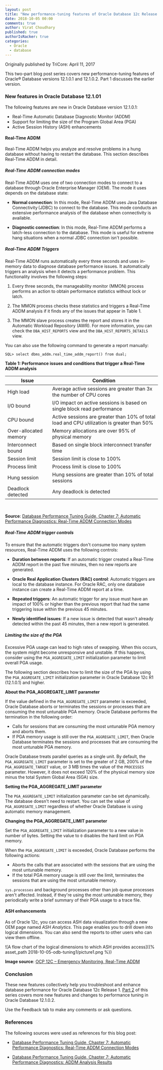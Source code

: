 ```yaml
---
layout: post
title: "New performance-tuning features of Oracle Database 12c Release 12.1.0.0: Part 1"
date: 2018-10-05 00:00
comments: true
author: Virat Choudhary
published: true
authorIsRacker: true
categories:
  - Oracle
  - database
---
```


Originally published by TriCore: April 11, 2017

This two-part blog post series covers new performance-tuning features of
Oracle&reg; Database versions 12.1.0.1 and 12.1.0.2. Part 1 discusses the
earlier version.

<!-- more -->

### New features in Oracle Database 12.1.01

The following features are new in Oracle Database version 12.1.0.1:

- Real-Time Automatic Database Diagnostic Monitor (ADDM)
- Support for limiting the size of the Program Global Area (PGA)
- Active Session History (ASH) enhancements

#### Real-Time ADDM

Real-Time ADDM helps you analyze and resolve problems in a hung database
without having to restart the database. This section describes Real-Time ADDM
in detail.

##### Real-Time ADDM connection modes

Real-Time ADDM uses one of two connection modes to connect to a database
through Oracle Enterprise Manager (OEM). The mode it uses depends on the
database state:

- **Normal connection**: In this mode, Real-Time ADDM uses Java Database
  Connectivity (JDBC) to connect to the database. This mode conducts an
  extensive performance analysis of the database when connectivity is
  available.

- **Diagnostic connection**: In this mode, Real-Time ADDM performs a
  latch-less connection to the database. This mode is useful for extreme hang
  situations when a normal JDBC connection isn't possible.

##### Real-Time ADDM Triggers

Real-Time ADDM runs automatically every three seconds and uses in-memory data
to diagnose database performance issues. It automatically triggers
an analysis when it detects a performance problem. This functionality involves
the following steps:

1. Every three seconds, the manageability monitor (MMON) process performs an
   action to obtain performance statistics without lock or latch.

2. The MMON process checks these statistics and triggers a Real-Time ADDM
   analysis if it finds any of the issues that appear in Table 1.

3. The MMON slave process creates the report and stores it in the Automatic
   Workload Repository (AWR). For more information, you can check the
   `DBA_HIST_REPORTS` view and the `DBA_HIST_REPORTS_DETAILS` view.

You can also use the following command to generate a report manually:

    SQL> select dbms_addm.real_time_addm_report() from dual;

**Table 1: Performance issues and conditions that trigger a Real-Time ADDM
analysis**

| **Issue** | **Condition** |
|-----------------------|--------------------------------------------------------------------------------------------|
| High load | Average active sessions are greater than 3x the number of CPU cores |
| I/O bound | I/O impact on active sessions is based on single block read performance |
| CPU bound | Active sessions are greater than 10% of total load and CPU utilization is greater than 50% |
| Over-allocated memory | Memory allocations are over 95% of physical memory |
| Interconnect bound | Based on single block interconnect transfer time |
| Session limit | Session limit is close to 100% |
| Process limit | Process limit is close to 100% |
| Hung session | Hung sessions are greater than 10% of total sessions |
| Deadlock detected | Any deadlock is detected |

<br />

**Source**: [Database Performance Tuning Guide, Chapter 7: Automatic
Performance Diagnostics: Real-Time ADDM Connection
Modes](https://docs.oracle.com/database/121/TGDBA/pfgrf_diag.htm#GUID-C8ACD778-60CF-4E9E-A644-45533E93C34A)

##### Real-Time ADDM trigger controls

To ensure that the automatic triggers don't consume too many system
resources, Real-Time ADDM uses the following controls:

- **Duration between reports**: If an automatic trigger created a Real-Time
  ADDM report in the past five minutes, then no new reports are
  generated.

- **Oracle Real Application Clusters (RAC) control**: Automatic triggers are
  local to the database instance. For Oracle RAC, only one database instance
  can create a Real-Time ADDM report at a time.

- **Repeated triggers**: An automatic trigger for any issue must have an
  impact of 100% or higher than the previous report that had the same triggering issue within the previous 45 minutes.

- **Newly identified issues**: If a new issue is detected that wasn't
  already detected within the past 45 minutes, then a new report is
  generated.

##### Limiting the size of the PGA

Excessive PGA usage can lead to high rates of swapping. When this occurs, the
system might become unresponsive and unstable. If this happens, consider using
the `PGA_AGGREGATE_LIMIT` initialization parameter to limit overall PGA usage.

The following section describes how to limit the size of the PGA by using the
`PGA_AGGREGATE_LIMIT` initialization parameter in Oracle Database 12c R1
(12.1.0.1) and higher.

**About the PGA\_AGGREGATE\_LIMIT parameter**

If the value defined in the `PGA_AGGREGATE_LIMIT` parameter is exceeded,
Oracle Database aborts or terminates the sessions or processes that are
consuming the most untunable PGA memory. Oracle Database performs the
termination in the following order:

- Calls for sessions that are consuming the most untunable PGA memory and
  aborts them.
- If PGA memory usage is still over the `PGA_AGGREGATE_LIMIT`, then Oracle
  Database terminates the sessions and processes that are consuming the most
  untunable PGA memory.

Oracle Database treats parallel queries as a single unit. By default, the
`PGA_AGGREGATE_LIMIT` parameter is set to the greater of 2 GB, 200% of the
`PGA_AGGREGATE_TARGET` value, or 3 MB times the value of the `PROCESSES`
parameter. However, it does not exceed 120% of the physical memory size minus
the total System Global Area (SGA) size.

**Setting the PGA\_AGGREGATE\_LIMIT parameter**

The `PGA_AGGREGATE_LIMIT` initialization parameter can be set dynamically. The database doesn't need to restart. You can set the value of `PGA_AGGREGATE_LIMIT` regardless of whether Oracle Database is using automatic memory management.

**Changing the PGA\_AGGREGATE\_LIMIT parameter**

Set the `PGA_AGGREGATE_LIMIT` initialization parameter to a new value in
number of bytes. Setting the value to `0` disables the hard limit on PGA
memory.

When the `PGA_AGGREGATE_LIMIT` is exceeded, Oracle Database performs the
following actions:

- Aborts the calls that are associated with the sessions that are using the
  most untunable memory.
- If the total PGA memory usage is still over the limit, terminates the
  sessions that are using the most untunable memory.

`sys.processes` and background processes other than job queue processes aren't
affected. Instead, if they're using the most untunable memory, they
periodically write a brief summary of their PGA usage to a trace file.

#### ASH enhancements

As of Oracle 12c, you can access ASH data visualization through a new OEM page
named _ASH Analytics_. This page enables you to drill down into logical
dimensions. You can also send the reports to other users who can view them
offline.

![A flow chart of the logical dimensions to which ASH provides
access]({% asset_path 2018-10-05-odb-tuning1/picture1.png %})

**Image source**: [OCP 12C – Emergency Monitoring, Real-Time
ADDM](https://www.dba-scripts.com/articles/ocp-flashcards/ocp-12c-emergency-monitoring-real-time-addm/)

### Conclusion

These new features collectively help you troubleshoot and enhance database
performance for Oracle Database 12c Release 1. [Part
2](https://developer.rackspace.com/blog/odb-tuning2/) of this series covers
more new features and changes to performance tuning in Oracle Database
12.1.0.2.

Use the Feedback tab to make any comments or ask questions.

### References

The following sources were used as references for this blog post:

- [Database Performance Tuning Guide, Chapter 7: Automatic
Performance Diagnostics: Real-Time ADDM Connection
Modes](https://docs.oracle.com/database/121/TGDBA/pfgrf_diag.htm#TGDBA026)

- [Database Performance Tuning Guide, Chapter 7: Automatic
Performance Diagnostics: ADDM Analysis
Results](https://docs.oracle.com/database/121/TGDBA/pfgrf_diag.htm#TGDBA026)
